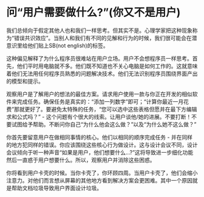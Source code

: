 # 问“用户需要做什么?”(你又不是用户)

我们总倾向于假定其他人也和我们一样思考。但其实不是。心理学家把这种现象称为“错误共识效应”。当别人和我们有不同的见解和行为的时候，我们很可能会在潜意识里给他们贴上SB(not english)的标签。

这种偏见解释了为什么程序员很难站在用户立场。用户不会想程序员一样思考。首先，他们平时用电脑就不多。他们既不知道也不关心电脑是如何工作的。这就意味着他们无法用任何程序员熟悉的问题解决技术。他们无法识别程序员围绕界面产出的模型和提示。

观察用户是了解用户的想法的最佳方案。请求用户使用一款与你正在开发的相似软件来完成任务。确保任务是真实的：“添加一列数字”即可；“计算你最近一月花费”那就更好了。要避免太特殊的任务，“您可以选中这些表格但愿并在最下方编辑求和公式吗？” - 这个问题有个很大的线索。让用户谈他/她的进展。不要打断！不要试图给予帮助。不断问你自己“为什么他会这么做？”以及“为什么她不这么做？”

你首先要留意用户在做相同事情的核心。他们以相同的顺序完成任务 - 并在同样的地方犯同样的错误。你应该围绕这些核心行为做设计。这与设计会议不同，设计会议倾向于听一种声音“如果是用户，他们想要什么...?”这将导致进一步细化功能然后一直惑于用户想要什么。所以，观察用户并消除这些困惑。

你将看到用户卡壳的时候。当你卡壳了，你环顾四周。当用户卡壳了，他们会缩小注意力。对他们而言想从屏幕的其他地方看到解决方案会更困难。其中一个原因就是帮助文档垃圾导致用户界面设计垃圾。
